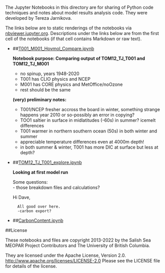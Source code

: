 The Jupyter Notebooks in this directory are for sharing of Python code
techniques and notes about model results analysis code.
They were developed by Tereza Jarnikova.

The links below are to static renderings of the notebooks via
[nbviewer.jupyter.org](http://nbviewer.jupyter.org/).
Descriptions under the links below are from the first cell of the notebooks
(if that cell contains Markdown or raw text).

* ##[T001_M001_Hovmol_Compare.ipynb](http://nbviewer.jupyter.org/urls/bitbucket.org/salishsea/analysis-terez/raw/tip/notebooks/T001_M001_Hovmol_Compare.ipynb)  
    
    **Notebook purpose: Comparing output of TOM12_TJ_T001 and TOM12_TJ_M001**  
      
    - no spinup, years 1948-2020  
    - T001 has CLIO physics and NCEP  
    - M001 has CORE physics and MetOffice/noOzone  
    - rest should be the same  
      
      
    **(very) preliminary notes:**  
    - T001/NCEP fresher accross the board in winter, something strange happens year 2010 or so-possibly an error in copying?  
    - TOO1 saltier in surface in midlatitudes (-60s) in summer? icemelt differences  
    - T001 warmer in northern southern ocean (50s) in both winter and summer  
    - appreciable temperature differences even at 4000m depth!  
    - in both summer & winter, T001 has more DIC at surface but less at depth?  

* ##[TOM12_TJ_T001_explore.ipynb](http://nbviewer.jupyter.org/urls/bitbucket.org/salishsea/analysis-terez/raw/tip/notebooks/TOM12_TJ_T001_explore.ipynb)  
    
    **Looking at first model run**  
      
    Some questions:  
        - those breakdown files and calculations?  
          
          
    Hi Dave,   
      
        All good over here.   
        -carbon export?  
          


* ##[CarbonContent.ipynb](http://nbviewer.jupyter.org/urls/bitbucket.org/salishsea/analysis-terez/raw/tip/notebooks/CarbonContent.ipynb)  
    

##License

These notebooks and files are copyright 2013-2022
by the Salish Sea MEOPAR Project Contributors
and The University of British Columbia.

They are licensed under the Apache License, Version 2.0.
http://www.apache.org/licenses/LICENSE-2.0
Please see the LICENSE file for details of the license.
